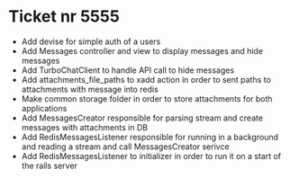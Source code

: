 # Ticket nr 5555

- Add devise for simple auth of a users
- Add Messages controller and view to display messages and hide messages 
- Add TurboChatClient to handle API call to hide messages
- Add  attachments_file_paths to xadd action in order to sent paths to attachments with message into redis
- Make common storage folder in order to store attachments for both applications
- Add MessagesCreator responsible for parsing stream and create messages with attachments in DB 
- Add RedisMessagesListener responsible for running in a background and reading a stream and call MessagesCreator serivce
- Add RedisMessagesListener to initializer in order to run it on a start of the rails server
